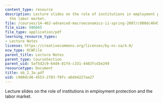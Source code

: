 ```yaml
---
content_type: resource
description: Lecture slides on the role of institutions in employment protection and
  the labor market.
file: /courses/14-462-advanced-macroeconomics-ii-spring-2007/c980dc4645532783f8fca6d44227aa27_ob_2_3a.pdf
file_size: 506665
file_type: application/pdf
learning_resource_types:
- Lecture Notes
license: https://creativecommons.org/licenses/by-nc-sa/4.0/
ocw_type: OCWFile
parent_title: Lecture Notes
parent_type: CourseSection
parent_uid: 5af5d2c9-64d4-81fd-c331-4483fcd3e249
resourcetype: Document
title: ob_2_3a.pdf
uid: c980dc46-4553-2783-f8fc-a6d44227aa27
---
```

Lecture slides on the role of institutions in employment protection and the labor market.